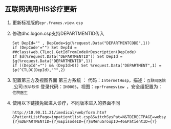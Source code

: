 ## 互联网调用HIS诊疗更新

1. 更新标准版的`epr.frames.view.csp`

2. 修改dhc.logon.csp支持DEPARTMENTID传入

   ```vbscript
   Set DepId="" , DepCode=$g(%request.Data("DEPARTMENTCODE",1))
   if (DepCode'="") Set DepId = ##class(web.CTLoc).GetIdFromCodeOrDescription(DepCode)
   If $d(%request.Data("DEPARTMENTID")) Set DepId = $g(%request.Data("DEPARTMENTID",1))
   if ((DepId'="") && (DepId>0)) Set %request.Data("DEPARTMENT",1) = $p(^CTLOC(DepId),"^",2)
   ```
   
3. 配置第三方及视图界面
   第三方系统 ： 代码：`InternetHosp`，描述：`互联网医院` ,公司:`东华软件`
   登录代码：`IH0005`，视图：`eprframesview `，安全组配置为：`住院医生` 
   
4. 使用以下链接免密进入诊疗，不同版本进入的界面不同

   ```php+HTML
   http://10.90.11.21/imedical/web/form.htm?&PatientListPage=inpatientlist.csp&SwitchSysPat=N&TDIRECTPAGE=websys.menugroup.csp&TPSID=IH0005&USERNAME={?}&DEPARTMENTID={?}&EpisodeID={?}&MenuGroupID=46&PatientID={?}
   ```

   

